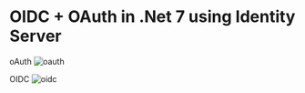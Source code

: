 # OIDC + OAuth in .Net 7 using Identity Server

oAuth
![oauth](https://user-images.githubusercontent.com/98230711/208268059-4f76ac64-c446-457e-a479-8f31cf565b5f.gif)

OIDC
![oidc](https://user-images.githubusercontent.com/98230711/208268068-c61966b2-a5d1-47ef-9646-d7afa1c5e245.gif)






